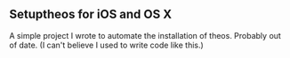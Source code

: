 Setuptheos for iOS and OS X
------

A simple project I wrote to automate the installation of theos. 
Probably out of date. 
(I can't believe I used to write code like this.) 
